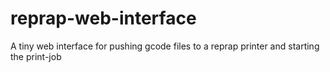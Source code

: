reprap-web-interface
====================

A tiny web interface for pushing gcode files to a reprap printer and starting the print-job
